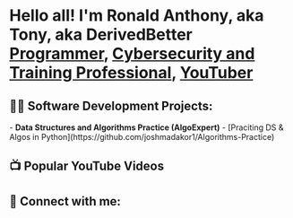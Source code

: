 <h1>Hello all! I'm Ronald Anthony, aka Tony, aka DerivedBetter <br/><a href="https://github.com/Derivedbetter">Programmer</a>, <a href="https://www.linkedin.com/in/ronaldtonyhickman/">Cybersecurity and Training Professional</a>, <a href="https://www.youtube.com/@DERIVEDBETTER">YouTuber</a></h1>

<h2>👨‍💻 Software Development Projects:</h2>
- <b>Data Structures and Algorithms Practice (AlgoExpert)</b>
  - [Praciting DS & Algos in Python](https://github.com/joshmadakor1/Algorithms-Practice)


<h2>📺 Popular YouTube Videos</h2>



<h2> 🤳 Connect with me:</h2>



[twitter]: 
[youtube]: 
[instagram]: 
[linkedin]: 

<!--
**Derivedbetter/Derivedbetter** is a ✨ _special_ ✨ repository because its `README.md` (this file) appears on your GitHub profile.

Here are some ideas to get you started:

- 🔭 I’m currently working on ...
- 🌱 I’m currently learning ...
- 👯 I’m looking to collaborate on ...
- 🤔 I’m looking for help with ...
- 💬 Ask me about ...
- 📫 How to reach me: ...
- 😄 Pronouns: ...
- ⚡ Fun fact: ...
-->
